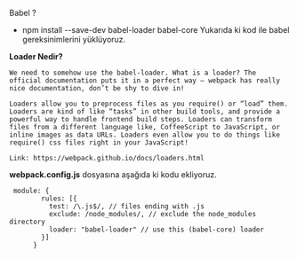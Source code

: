 Babel ?

- npm install --save-dev babel-loader babel-core
Yukarıda ki kod ile babel gereksinimlerini yüklüyoruz.
  
**Loader Nedir?**

```
We need to somehow use the babel-loader. What is a loader? The official documentation puts it in a perfect way — webpack has really nice documentation, don’t be shy to dive in!

Loaders allow you to preprocess files as you require() or “load” them. Loaders are kind of like “tasks” in other build tools, and provide a powerful way to handle frontend build steps. Loaders can transform files from a different language like, CoffeeScript to JavaScript, or inline images as data URLs. Loaders even allow you to do things like require() css files right in your JavaScript!

Link: https://webpack.github.io/docs/loaders.html
```

**webpack.config.js** dosyasına aşağıda ki kodu ekliyoruz.
```
 module: {
        rules: [{
          test: /\.js$/, // files ending with .js
          exclude: /node_modules/, // exclude the node_modules directory
          loader: "babel-loader" // use this (babel-core) loader
        }]
      }
```

      